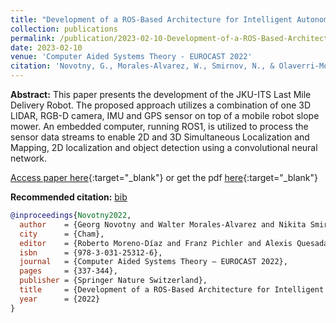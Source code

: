 ```yaml
---
title: "Development of a ROS-Based Architecture for Intelligent Autonomous on Demand Last Mile Delivery"
collection: publications
permalink: /publication/2023-02-10-Development-of-a-ROS-Based-Architecture-for-Intelligent-Autonomous-on-Demand-Last-Mile-Delivery
date: 2023-02-10
venue: 'Computer Aided Systems Theory - EUROCAST 2022'
citation: 'Novotny, G., Morales-Alvarez, W., Smirnov, N., & Olaverri-Monreal, C. (2022). Development of a ROS-Based Architecture for Intelligent Autonomous on Demand Last Mile Delivery. In R. Moreno-Díaz, F. Pichler, & A. Quesada-Arencibia (Eds.), Computer Aided Systems Theory – EUROCAST 2022 (pp. 337–344). Springer Nature Switzerland.'
---
```


__Abstract:__ This paper presents the development of the JKU-ITS Last Mile Delivery Robot. The proposed approach utilizes a combination of one 3D LIDAR, RGB-D camera, IMU and GPS sensor on top of a mobile robot slope mower. An embedded computer, running ROS1, is utilized to process the sensor data streams to enable 2D and 3D Simultaneous Localization and Mapping, 2D localization and object detection using a convolutional neural network.

[Access paper here](https://doi.org/10.1007%2F978-3-031-25312-6_39){:target="_blank"} or get the pdf [here](https://novog93.github.io/files/paper/Development_of_a_ROS-Based_Architecture_for_Intelligent_Autonomous_on_Demand_Last_Mile_Delivery.pdf){:target="_blank"}

__Recommended citation:__ [bib](https://novog93.github.io/files/bib/Novotny2022b.bib)

```bibtex
@inproceedings{Novotny2022,
  author    = {Georg Novotny and Walter Morales-Alvarez and Nikita Smirnov and Cristina Olaverri-Monreal},
  city      = {Cham},
  editor    = {Roberto Moreno-Díaz and Franz Pichler and Alexis Quesada-Arencibia},
  isbn      = {978-3-031-25312-6},
  journal   = {Computer Aided Systems Theory – EUROCAST 2022},
  pages     = {337-344},
  publisher = {Springer Nature Switzerland},
  title     = {Development of a ROS-Based Architecture for Intelligent Autonomous on Demand Last Mile Delivery},
  year      = {2022}
}

```
